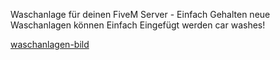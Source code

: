 Waschanlage für deinen FiveM Server - Einfach Gehalten neue Waschanlagen können Einfach Eingefügt werden
car washes!

[waschanlagen-bild](https://github.com/user-attachments/assets/294de93c-ef15-42b7-8948-14d8b211474d)

